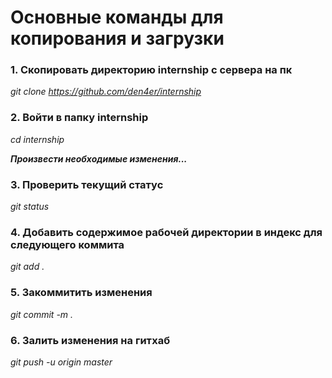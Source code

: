 
# Основные команды для копирования и загрузки 

### 1. Скопировать директорию internship с сервера на пк

*git clone https://github.com/den4er/internship* 

### 2. Войти в папку internship

*cd internship* 

***Произвести необходимые изменения...***

### 3. Проверить текущий статус

*git status*

### 4. Добавить содержимое рабочей директории в индекс для следующего коммита

*git add .*

### 5. Закоммитить изменения

*git commit -m .* 

### 6. Залить изменения на гитхаб

*git push -u origin master* 

